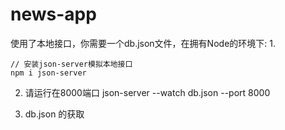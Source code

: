# news-app
使用了本地接口，你需要一个db.json文件，在拥有Node的环境下: 
1.  
```
// 安装json-server模拟本地接口
npm i json-server
```

2. 请运行在8000端口
  json-server --watch db.json --port 8000
  
3. db.json 的获取
